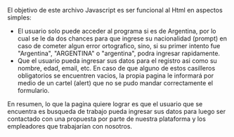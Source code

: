 El objetivo de este archivo Javascript es ser funcional al Html en aspectos simples:
- El usuario solo puede acceder al programa si es de Argentina, por lo cual se le da dos chances para que ingrese su nacionalidad (prompt) en caso de cometer algun
  error ortografico, sino, si su primer intento fue "Argentina", "ARGENTINA" o "argentina", podra ingresar rapidamente.
- Que el usuario pueda ingresar sus datos para el registro asi como su nombre, edad, email, etc. En caso de que alguno de estos casilleros obligatorios se encuentren
  vacios, la propia pagina le informará por medio de un cartel (alert) que no se pudo mandar correctamente el formulario.

 En resumen, lo que la pagina quiere lograr es que el usuario que se encuentra es busqueda de trabajo pueda ingresar sus datos para luego ser contactado
con una propuesta por parte de nuestra plataforma y los empleadores que trabajarían con nosotros.
